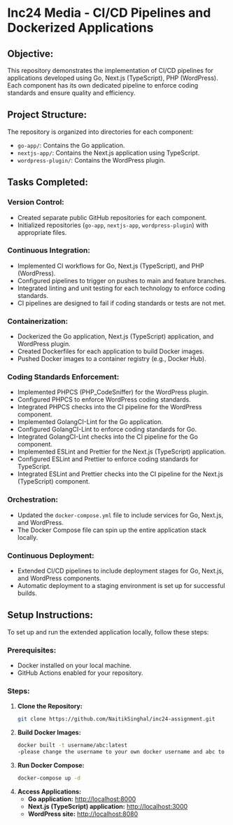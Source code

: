# Inc24 Media - CI/CD Pipelines and Dockerized Applications

## Objective:
This repository demonstrates the implementation of CI/CD pipelines for applications developed using Go, Next.js (TypeScript), PHP (WordPress). Each component has its own dedicated pipeline to enforce coding standards and ensure quality and efficiency.

## Project Structure:
The repository is organized into directories for each component:

- `go-app/`: Contains the Go application.
- `nextjs-app/`: Contains the Next.js application using TypeScript.
- `wordpress-plugin/`: Contains the WordPress plugin.

## Tasks Completed:
### Version Control:
- Created separate public GitHub repositories for each component.
- Initialized repositories (`go-app`, `nextjs-app`, `wordpress-plugin`) with appropriate files.

### Continuous Integration:
- Implemented CI workflows for Go, Next.js (TypeScript), and PHP (WordPress).
- Configured pipelines to trigger on pushes to main and feature branches.
- Integrated linting and unit testing for each technology to enforce coding standards.
- CI pipelines are designed to fail if coding standards or tests are not met.

### Containerization:
- Dockerized the Go application, Next.js (TypeScript) application, and WordPress plugin.
- Created Dockerfiles for each application to build Docker images.
- Pushed Docker images to a container registry (e.g., Docker Hub).

### Coding Standards Enforcement:
- Implemented PHPCS (PHP_CodeSniffer) for the WordPress plugin.
- Configured PHPCS to enforce WordPress coding standards.
- Integrated PHPCS checks into the CI pipeline for the WordPress component.
- Implemented GolangCI-Lint for the Go application.
- Configured GolangCI-Lint to enforce coding standards for Go.
- Integrated GolangCI-Lint checks into the CI pipeline for the Go component.
- Implemented ESLint and Prettier for the Next.js (TypeScript) application.
- Configured ESLint and Prettier to enforce coding standards for TypeScript.
- Integrated ESLint and Prettier checks into the CI pipeline for the Next.js (TypeScript) component.

### Orchestration:
- Updated the `docker-compose.yml` file to include services for Go, Next.js, and WordPress.
- The Docker Compose file can spin up the entire application stack locally.

### Continuous Deployment:
- Extended CI/CD pipelines to include deployment stages for Go, Next.js, and WordPress components.
- Automatic deployment to a staging environment is set up for successful builds.

## Setup Instructions:
To set up and run the extended application locally, follow these steps:

### Prerequisites:
- Docker installed on your local machine.
- GitHub Actions enabled for your repository.

### Steps:
1. **Clone the Repository:**
   ```bash
   git clone https://github.com/NaitikSinghal/inc24-assignment.git

2. **Build Docker Images:**
   ```bash
   docker built -t username/abc:latest
   -please change the username to your own docker username and abc to your image name accordingly

4. **Run Docker Compose:**
   ```bash
   docker-compose up -d

5. **Access Applications:**
   - **Go application:** [http://localhost:8000](http://localhost:8000)
   - **Next.js (TypeScript) application:** [http://localhost:3000](http://localhost:3000)
   - **WordPress site:** [http://localhost:8080](http://localhost:80)

